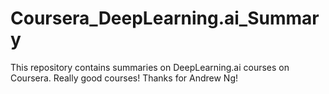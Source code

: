 # Coursera_DeepLearning.ai_Summary
This repository contains summaries on DeepLearning.ai courses on Coursera. Really good courses! Thanks for Andrew Ng!

